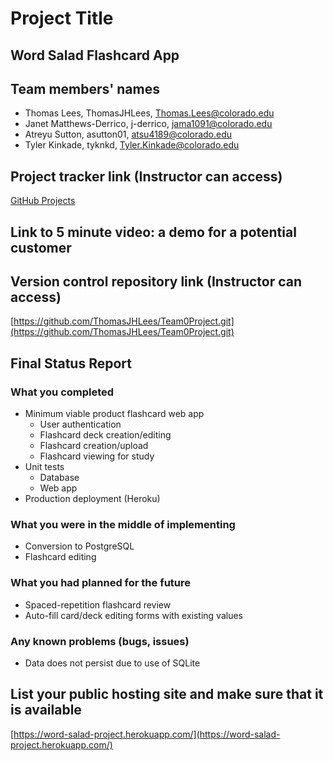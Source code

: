 # Project Title #
## Word Salad Flashcard App #

## Team members' names ##
 * Thomas Lees, ThomasJHLees, Thomas.Lees@colorado.edu
 * Janet Matthews-Derrico, j-derrico, jama1091@colorado.edu
 * Atreyu Sutton, asutton01, atsu4189@colorado.edu
 * Tyler Kinkade, tyknkd, Tyler.Kinkade@colorado.edu

## Project tracker link (Instructor can access) ##
  [GitHub Projects](https://github.com/users/ThomasJHLees/projects/1)

## Link to 5 minute video: a demo for a potential customer ##

## Version control repository link (Instructor can access) ##
  [https://github.com/ThomasJHLees/Team0Project.git](https://github.com/ThomasJHLees/Team0Project.git)
  
## Final Status Report ##
### What you completed ###
 * Minimum viable product flashcard web app
   * User authentication 
   * Flashcard deck creation/editing
   * Flashcard creation/upload
   * Flashcard viewing for study
 * Unit tests
   * Database
   * Web app
 * Production deployment (Heroku)
### What you were in the middle of implementing ###
 * Conversion to PostgreSQL
 * Flashcard editing
### What you had planned for the future ###
 * Spaced-repetition flashcard review
 * Auto-fill card/deck editing forms with existing values
### Any known problems (bugs, issues) ###
 * Data does not persist due to use of SQLite

## List your public hosting site and make sure that it is available ##
[https://word-salad-project.herokuapp.com/](https://word-salad-project.herokuapp.com/)
